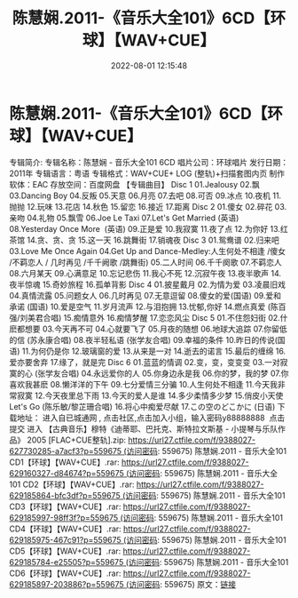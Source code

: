 ﻿---
title: 陈慧娴.2011-《音乐大全101》6CD【环球】【WAV+CUE】
date: 2022-08-01 12:15:48
categories: WAV车载音乐、镜像
tags: 华语中文
---
# 陈慧娴.2011-《音乐大全101》6CD【环球】【WAV+CUE】

专辑简介:
专辑名称：陈慧娴 - 音乐大全101
6CD
唱片公司：环球唱片
发行日期：2011年
专辑语言：粤语
专辑格式：WAV+CUE+ LOG
(整轨)+扫描套图内页
制作软体：EAC
存放空间：百度网盘
【专辑曲目】
Disc
1
01.Jealousy
02.飘
03.Dancing
Boy
04.反叛
05.天意
06.月亮
07.去吧
08.可否
09.冰点
10.夜机
11.抛抛
12.玩味
13.花店
14.秋色
15.留恋
16.接近
17.距离
Disc 2
01.傻女
02.碎花
03.亲吻
04.礼物
05.飘雪
06.Joe Le
Taxi
07.Let's Get Married
(英语)
08.Yesterday Once
More  (英语)
09.正是爱
10.我寂寞
11.夜了点
12.为你好
13.红茶馆
14.贪、贪、贪
15.这一天
16.跳舞街
17.销魂夜
Disc
3
01.鸳鸯谱
02.归来吧
03.Love Me Once
Again
04.Get Up and
Dance-Medley:人生何处不相逢 /傻女 /不羁恋人 / 几时再见 /千千阙歌
/跳舞街)
05.二人时间
06.千千阕歌
07.不羁恋人
08.六月某天
09.心满意足
10.忘记悲伤
11.我心不死
12.沉寂午夜
13.夜半歌声
14.夜半惊魂
15.奇妙旅程
16.孤单背影
Disc
4
01.披星戴月
02.为情为爱
03.凌晨旧戏
04.真情流露
05.问题女人
06.几时再见
07.无意逗留
08.傻女的爱(国语)
09.爱和承诺
(国语)
10.爱是空气
11.岁月流声
12.与泪抱拥
13.忧郁,你好
14.燃点真爱
(陈百强/刘美君合唱)
15.痴情意外
16.痴情梦醒
17.恋恋风尘
Disc
5
01.不住怨妇街
02.什麽都想要
03.今天再不可
04.心就要飞了
05.月夜的随想
06.地球大追踪
07.你留低的信
(苏永康合唱)
08.夜半轻私语
(张学友合唱)
09.幸福的条件
10.昨日的传说(国语)
11.为何仍是你
12.玻璃窗的爱
13.从来是一对
14.逝去的诺言
15.最后的缠绵
16.爱亦要舍弃
17.缘了，就是完
Disc
6
01.蓝蓝的情调
02.变，变，变变变
03.一对寂寞的心
(张学友合唱)
04.永远爱你的人
05.你身边永是我
06.你的梦，我的梦
07.你喜欢我甚麽
08.懒洋洋的下午
09.七分爱情三分骗
10.人生何处不相逢
11.今天我非常寂寞
12.今天夜里总下雨
13.今天的爱人是谁
14.多少柔情多少梦
15.俏皮小天使Let's Go
(陈乐敏/黎芷珊合唱)
16.将心中痴爱尽献
17.この空のどこかに (日语)
下载地址：
进入自已城通网 , 点击社区,点击加入小组，输入密码y88888888  点击提交 进入
【古典音乐】穆特《迪蒂耶、巴托克、斯特拉文斯基 - 小提琴与乐队作品》 2005
[FLAC+CUE整轨].zip: https://url27.ctfile.com/f/9388027-627730285-a7acf3?p=559675 (访问密码:
559675)
陈慧娴.2011 - 音乐大全101 CD1【环球】【WAV+CUE】.rar: https://url27.ctfile.com/f/9388027-629160327-d84674?p=559675 (访问密码:
559675)
陈慧娴.2011 - 音乐大全101 CD2【环球】【WAV+CUE】.rar: https://url27.ctfile.com/f/9388027-629185864-bfc3df?p=559675 (访问密码:
559675)
陈慧娴.2011 - 音乐大全101 CD3【环球】【WAV+CUE】.rar: https://url27.ctfile.com/f/9388027-629185997-98ff3f?p=559675 (访问密码:
559675)
陈慧娴.2011 - 音乐大全101 CD4【环球】【WAV+CUE】.rar: https://url27.ctfile.com/f/9388027-629185975-467c91?p=559675 (访问密码:
559675)
陈慧娴.2011 - 音乐大全101 CD5【环球】【WAV+CUE】.rar: https://url27.ctfile.com/f/9388027-629185784-e25505?p=559675 (访问密码:
559675)
陈慧娴.2011 - 音乐大全101 CD6【环球】【WAV+CUE】.rar: https://url27.ctfile.com/f/9388027-629185897-203886?p=559675 (访问密码:
559675)
原文：[链接](https://blog.sina.com.cn/s/blog_1647c7e7601030yn2.html)